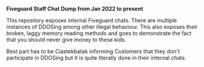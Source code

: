 **Fiveguard Staff Chat Dump from Jan 2022 to present**

This repository exposes internal Fiveguard chats. There are multiple instances of DDOSing among other illegal behaviour.
This also exposes their broken, laggy memory reading methods and goes to demonstrate the fact that you should never give money to these kids. 

Best part has to be Ciastekbatak informing Customers that they don't participate in DDOSing but it is quite literally done in their internal chats.

